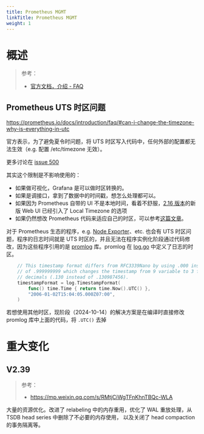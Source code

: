 ```yaml
---
title: Prometheus MGMT
linkTitle: Prometheus MGMT
weight: 1
---
```


# 概述

> 参考：
>
> - [官方文档，介绍 - FAQ](https://prometheus.io/docs/introduction/faq/)

## Prometheus UTS 时区问题

https://prometheus.io/docs/introduction/faq/#can-i-change-the-timezone-why-is-everything-in-utc

官方表示，为了避免夏令时问题，将 UTS 时区写入代码中，任何外部的配置都无法生效（e.g. 配置 /etc/timezone 无效）。

更多讨论在 [issue 500](https://github.com/prometheus/prometheus/issues/500)

其实这个限制是不影响使用的：

- 如果做可视化，Grafana 是可以做时区转换的。
- 如果是调接口，拿到了数据中的时间戳，想怎么处理都可以。
- 如果因为 Prometheus 自带的 UI 不是本地时间，看着不舒服，[2.16 版本](https://github.com/prometheus/prometheus/commit/d996ba20ec9c7f1808823a047ed9d5ce96be3d8f)的新版 Web UI 已经引入了 Local Timezone 的选项
- 如果仍然想改 Prometheus 代码来适应自己的时区，可以参考[这篇文章](https://zhangguanzhang.github.io/2019/09/05/prometheus-change-timezone/)。

对于 Prometheus 生态的程序，e.g. [Node Exporter](/docs/6.可观测性/Metrics/Instrumenting/Node%20Exporter.md)、etc. 也会有 UTS 时区问题，程序的日志时间就是 UTS 时区的，并且无法在程序实例化阶段通过代码修改，因为这些程序引用的是 [promlog](https://pkg.go.dev/github.com/prometheus/common/promlog) 库。promlog 在 [log.go](https://github.com/prometheus/common/blob/v0.60.0/promlog/log.go#L33) 中定义了日志的时区。

```go
	// This timestamp format differs from RFC3339Nano by using .000 instead
	// of .999999999 which changes the timestamp from 9 variable to 3 fixed
	// decimals (.130 instead of .130987456).
	timestampFormat = log.TimestampFormat(
		func() time.Time { return time.Now().UTC() },
		"2006-01-02T15:04:05.000Z07:00",
	)
```

若想使用其他时区，现阶段（2024-10-14）的解决方案是在编译时直接修改 promlog 库中上面的代码，将 `.UTC()` 去掉

# 重大变化

## V2.39

> 参考：
>
> - <https://mp.weixin.qq.com/s/RMtjCiWgTFnKhnTBQc-WLA>

大量的资源优化。改进了 relabeling 中的内存重用，优化了 WAL 重放处理，从 TSDB head series 中删除了不必要的内存使用， 以及关闭了 head compaction 的事务隔离等。
